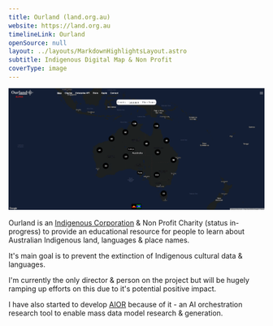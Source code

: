 ```yaml
---
title: Ourland (land.org.au)
website: https://land.org.au
timelineLink: Ourland
openSource: null
layout: ../layouts/MarkdownHighlightsLayout.astro
subtitle: Indigenous Digital Map & Non Profit
coverType: image
---
```

![](./public/projects/web-apps/ourland.png/)

Ourland is an [Indigenous Corporation](https://register.oric.gov.au/PrintCorporationSearch.aspx?corporationName=ourland) & Non Profit Charity (status in-progress) to provide an educational resource for people to learn about Australian Indigenous land, languages & place names.

It's main goal is to prevent the extinction of Indigenous cultural data & languages.

I'm currently the only director & person on the project but will be hugely ramping up efforts on this due to it's potential positive impact.

I have also started to develop [AIOR](#AIOR) because of it - an AI orchestration research tool to enable mass data model research & generation.